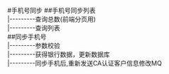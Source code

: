 #手机号同步
##手机号同步列表<br>
|---------查询总数(前端分页用)<br>
|---------查询列表<br>
##同步手机号<br>
|---------参数校验<br>
|---------获得银行数据，更新数据库<br>
|---------同步手机后,重新发送CA认证客户信息修改MQ<br>